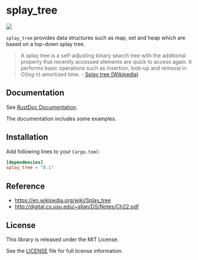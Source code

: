 splay_tree
==========

[![](http://meritbadge.herokuapp.com/eetf)](https://crates.io/crates/splay_tree)

`splay_tree` provides data structures such as map, set and heap which are based on a top-down splay tree.

> A splay tree is a self-adjusting binary search tree with
> the additional property that recently accessed elements are quick to access again.
> It performs basic operations such as insertion, look-up and removal in O(log n) amortized time. - [Splay tree (Wikipedia)](https://en.wikipedia.org/wiki/Splay_tree)

Documentation
-------------

See [RustDoc Documentation](http://sile.github.io/rustdocs/splay_tree/splay_tree/).

The documentation includes some examples.


Installation
------------

Add following lines to your `Cargo.toml`:

```toml
[dependencies]
splay_tree = "0.1"
```


Reference
---------

- https://en.wikipedia.org/wiki/Splay_tree
- http://digital.cs.usu.edu/~allan/DS/Notes/Ch22.pdf


License
-------

This library is released under the MIT License.

See the [LICENSE](LICENSE) file for full license information.
